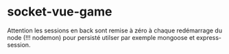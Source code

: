 # socket-vue-game

Attention les sessions en back sont remise à zéro à chaque redémarrage du node (!!! nodemon) pour persisté utilser par exemple mongoose et express-session.
